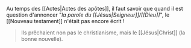 Au temps des [[Actes|Actes des apôtes]], il faut savoir que quand il est question d'annoncer "*la parole du [[Jésus|Seigneur]]/[[Dieu]]*", le [[Nouveau testament]] n'était pas encore écrit !
> Ils prêchaient non pas le christianisme, mais le [[Jésus|Christ]] (la bonne nouvelle).